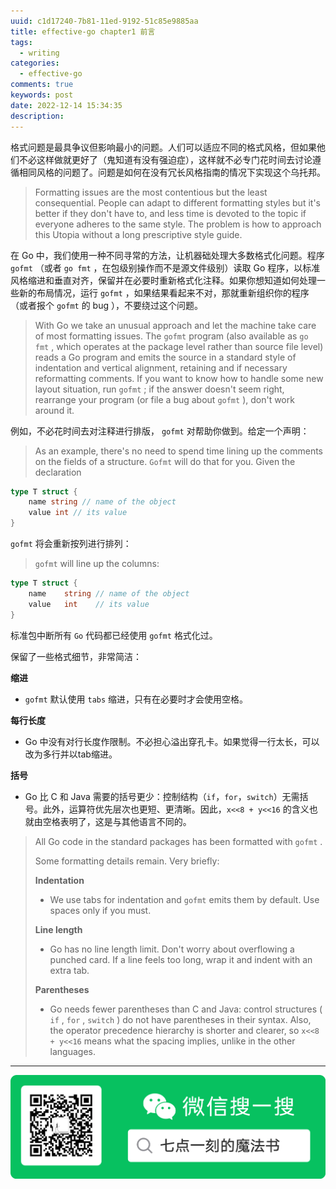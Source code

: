 ```yaml
---
uuid: c1d17240-7b81-11ed-9192-51c85e9885aa
title: effective-go chapter1 前言
tags:
  - writing
categories:
  - effective-go
comments: true
keywords: post
date: 2022-12-14 15:34:35
description:
---
```


<!--more-->
<!-- 1. 发布前：删除草稿的 uuid -->
<!-- 2. 发布后：补充tag，category -->

格式问题是最具争议但影响最小的问题。人们可以适应不同的格式风格，但如果他们不必这样做就更好了（鬼知道有没有强迫症），这样就不必专门花时间去讨论遵循相同风格的问题了。问题是如何在没有冗长风格指南的情况下实现这个乌托邦。

> Formatting issues are the most contentious but the least consequential. People can adapt to different formatting styles but it's better if they don't have to, and less time is devoted to the topic if everyone adheres to the same style. The problem is how to approach this Utopia without a long prescriptive style guide.

在 Go 中，我们使用一种不同寻常的方法，让机器础处理大多数格式化问题。程序 `gofmt` （或者 `go fmt` ，在包级别操作而不是源文件级别）读取 Go 程序，以标准风格缩进和垂直对齐，保留并在必要时重新格式化注释。如果你想知道如何处理一些新的布局情况，运行 `gofmt` ，如果结果看起来不对，那就重新组织你的程序（或者报个 `gofmt` 的 bug ），不要绕过这个问题。

> With Go we take an unusual approach and let the machine take care of most formatting issues. The `gofmt` program \(also available as `go fmt` , which operates at the package level rather than source file level\) reads a Go program and emits the source in a standard style of indentation and vertical alignment, retaining and if necessary reformatting comments. If you want to know how to handle some new layout situation, run `gofmt` ; if the answer doesn't seem right, rearrange your program \(or file a bug about `gofmt` \), don't work around it.

例如，不必花时间去对注释进行排版， `gofmt` 对帮助你做到。给定一个声明：

> As an example, there's no need to spend time lining up the comments on the fields of a structure. `Gofmt` will do that for you. Given the declaration

```go
type T struct {
    name string // name of the object
    value int // its value
}
```

`gofmt` 将会重新按列进行排列：

> `gofmt` will line up the columns:

```go
type T struct {
    name    string // name of the object
    value   int    // its value
}
```

标准包中断所有 `Go` 代码都已经使用 `gofmt` 格式化过。

保留了一些格式细节，非常简洁：

**缩进**

* `gofmt` 默认使用 `tabs` 缩进，只有在必要时才会使用空格。

**每行长度**

* Go 中没有对行长度作限制。不必担心溢出穿孔卡。如果觉得一行太长，可以改为多行并以tab缩进。

**括号**

* Go 比 C 和 Java 需要的括号更少：控制结构（`if`，`for`，`switch`）无需括号。此外，运算符优先层次也更短、更清晰。因此，`x<<8 + y<<16` 的含义也就由空格表明了，这是与其他语言不同的。

> All Go code in the standard packages has been formatted with `gofmt` .
>
> Some formatting details remain. Very briefly:
>
> **Indentation**
>
> * We use tabs for indentation and `gofmt` emits them by default. Use spaces only if you must.
>
> **Line length**
>
> * Go has no line length limit. Don't worry about overflowing a punched card. If a line feels too long, wrap it and indent with an extra tab.
>
> **Parentheses**
>
> * Go needs fewer parentheses than C and Java: control structures \( `if` , `for` , `switch` \) do not have parentheses in their syntax. Also, the operator precedence hierarchy is shorter and clearer, so `x<<8 + y<<16` means what the spacing implies, unlike in the other languages.


---
![20200131220947.png](source/_posts/images/leunggeorge.github.io-image-9.png)

